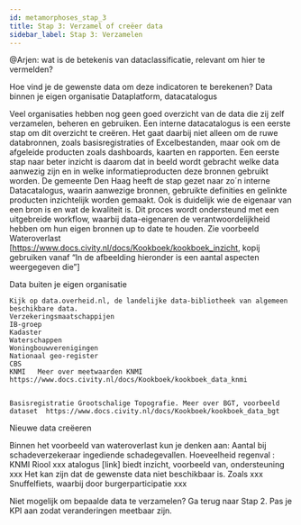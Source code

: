 ```yaml
---
id: metamorphoses_stap_3
title: Stap 3: Verzamel of creëer data
sidebar_label: Stap 3: Verzamelen
---
```


@Arjen: wat is de betekenis van dataclassificatie, relevant om hier te vermelden?

Hoe vind je de gewenste data om deze indicatoren te berekenen? 
Data binnen je eigen organisatie
	Dataplatform, datacatalogus

Veel organisaties hebben nog geen goed overzicht van de data die zij zelf verzamelen, beheren en gebruiken. Een interne datacatalogus is een eerste stap om dit overzicht te creëren. Het gaat daarbij niet alleen om de ruwe databronnen, zoals basisregistraties of Excelbestanden, maar ook om de afgeleide producten zoals dashboards, kaarten en rapporten.
Een eerste stap naar beter inzicht is daarom dat in beeld wordt gebracht welke data aanwezig zijn en in welke informatieproducten deze bronnen gebruikt worden. De gemeente Den Haag heeft de stap gezet naar zo´n interne Datacatalogus, waarin aanwezige bronnen, gebruikte definities en gelinkte producten inzichtelijk worden gemaakt. Ook is duidelijk wie de eigenaar van een bron is en wat de kwaliteit is. Dit proces wordt ondersteund met een uitgebreide workflow, waarbij data-eigenaren de verantwoordelijkheid hebben om hun eigen bronnen up to date te houden. 
Zie voorbeeld Wateroverlast [https://www.docs.civity.nl/docs/Kookboek/kookboek_inzicht, kopij gebruiken vanaf “In de afbeelding hieronder is een aantal aspecten weergegeven die”] 

Data buiten je eigen organisatie

	Kijk op data.overheid.nl, de landelijke data-bibliotheek van algemeen beschikbare data.
	Verzekeringsmaatschappijen
	IB-groep
	Kadaster
	Waterschappen
	Woningbouwverenigingen
	Nationaal geo-register
	CBS
	KNMI   Meer over meetwaarden KNMI  https://www.docs.civity.nl/docs/Kookboek/kookboek_data_knmi


	Basisregistratie Grootschalige Topografie. Meer over BGT, voorbeeld dataset  https://www.docs.civity.nl/docs/Kookboek/kookboek_data_bgt

Nieuwe data creëeren

Binnen het voorbeeld van wateroverlast kun je denken aan:
	Aantal bij schadeverzekeraar ingediende schadegevallen.
	Hoeveelheid regenval : KNMI
	Riool xxx
atalogus [link] biedt inzicht, voorbeeld van, ondersteuning xxx
Het kan zijn dat de gewenste data niet beschikbaar is. Zoals xxx  Snuffelfiets, waarbij door burgerparticipatie xxx

Niet mogelijk om bepaalde data te verzamelen? Ga terug naar Stap 2. Pas je KPI aan zodat veranderingen meetbaar zijn.